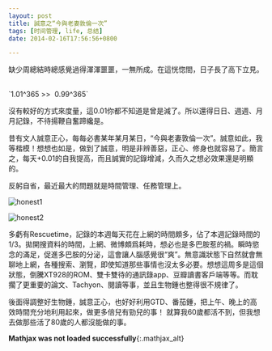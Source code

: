```yaml
---
layout: post
title: 誠意之“今與老妻敦倫一次”
tags: [时间管理, life, 总结]
date: 2014-02-16T17:56:56+0800

---
```


缺少周總結時總感覺過得渾渾噩噩，一無所成。在這恍惚間，日子長了高下立見。  

\`1.01^365 >>  0.99^365\`

沒有較好的方式來度量，這0.01你都不知道是曾是減了。所以還得日日、週週、月月記錄，不待揚鞭自奮蹄纔是。

昔有文人誠意正心，每每必書某年某月某日，“今與老妻敦倫一次”。誠意如此，我等楷模！想想也如是，做到了誠意，明是非辨善惡，正心、修身也就容易了。簡言之，每天+0.01的自我提高，而且誠實的記錄增減，久而久之想必效果還是明顯的。

反躬自省，最近最大的問題就是時間管理、任務管理上。

![honest1]

![honest2] 


多虧有Rescuetime，記錄的本週每天花在上網的時間頗多，佔了本週記錄時間的1/3。拋開搜資料的時間，上網、微博頗爲耗時，想必也是多巴胺惹的禍。瞬時慾念的滿足，促進多巴胺的分泌，這會讓人腦感覺很“爽”。無意識狀態下自然就會無聊地上網，各種搜索、瀏覽，即使知道那些事情也沒太多必要。想想這周多是這個狀態，倒騰XT928的ROM、雙卡雙待的通訊錄app、豆瓣讀書客戶端等等。而耽擱了更重要的論文、Tachyon、閱讀等事，並且生物鍾也整得很不規律了。

後面得調整好生物鍾，誠意正心，也好好利用GTD、番茄鍾，把上午、晚上的高效時間充分地利用起來，做更多倍兒有勁兒的事！ 就算我60歲都活不到，但我想去做那些活了80歲的人都沒能做的事。

**Mathjax was not loaded successfully**{:.mathjax_alt}

[honest1]: {{site.url}}/assets/posts/images/2014-02-16-honest1.png
[honest2]: {{site.url}}/assets/posts/images/2014-02-16-honest2.png